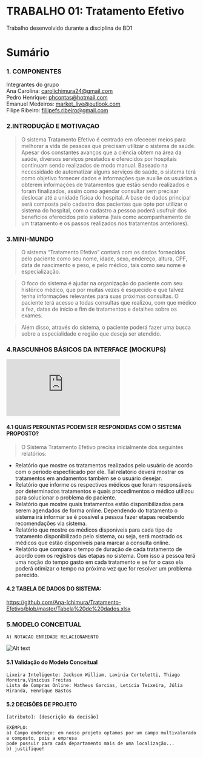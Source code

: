 # TRABALHO 01: Tratamento Efetivo
Trabalho desenvolvido durante a disciplina de BD1

# Sumário

### 1. COMPONENTES<br>
Integrantes do grupo<br>
Ana Carolina: carolichimura24@gmail.com<br>
Pedro Henrique: phcontas@hotmail.com<br>
Emanuel Medeiros: market_live@outlook.com<br>
Filipe Ribeiro: fillipefs.ribeiro@gmail.com<br>

### 2.INTRODUÇÃO E MOTIVAÇAO<br>
>O sistema Tratamento Efetivo é centrado em ofececer meios para melhorar a vida de pessoas que precisam utilizar o sistema de saúde. Apesar dos constantes avanços que a ciência obtem na área da saúde, diversos serviços prestados e oferecidos por hospitais continuam sendo realizados de modo manual.
Baseado na necessidade de automatizar alguns serviços de saúde, o sistema terá como objetivo fornecer dados e informações que auxilie os usuários a obterem informações de tratamentos que estão sendo realizados e foram finalizados, assim como agendar consultar sem precisar deslocar até a unidade física do hospital. A base de dados principal será composta pelo cadastro dos pacientes que opte por utilizar o sistema do hospital, com o cadastro a pessoa poderá usufruir dos beneficios oferecidos pelo sistema (tais como acompanhamento de um tratamento e os passos realizados nos tratamentos anteriores).

### 3.MINI-MUNDO <br>

> O sistema “Tratamento Efetivo” contará com os dados fornecidos pelo paciente como seu nome, idade, sexo, endereço, altura, CPF, data de nascimento e peso, e pelo médico, tais como seu nome e especialização.

>O foco do sistema é ajudar na organização do paciente com seu histórico médico, que por muitas vezes é esquecido e que talvez tenha informações relevantes para suas próximas consultas.
O paciente terá acesso a todas consultas que realizou, com que médico a fez, datas de início e fim de tratamentos e detalhes sobre os exames.

>Além disso, através do sistema, o paciente poderá fazer uma busca sobre a especialidade e região que deseja ser atendido.

### 4.RASCUNHOS BÁSICOS DA INTERFACE (MOCKUPS)<br>

![Arquivo PDF do Protótipo Balsamiq feito para o Sistema Tratamento Efetivo](https://github.com/Ana-Ichimura/Tratamento-Efetivo/blob/master/Telas%20projeto%20BD1%20v2.0.pdf)

#### 4.1 QUAIS PERGUNTAS PODEM SER RESPONDIDAS COM O SISTEMA PROPOSTO?
    
> O Sistema Tratamento Efetivo precisa inicialmente dos seguintes relatórios:
* Relatório que mostre os tratamentos realizados pelo usuário de acordo com o periodo especfiicado por ele. Tal relatório deverá mostrar os tratamentos em andamentos também se o usuário desejar.
* Relatório que informe os respectivos médicos que foram responsáveis por determinados tratamentos e quais procedimentos o médico utilizou para solucionar o problema do paciente.
* Relatório que mostre quais tratamentos estão disponibilizados para serem agendados de forma online. Dependendo do tratamento o sistema irá informar se é possível a pessoa fazer etapas recebendo recomendações via sistema.
* Relatório que mostre os médicos disponiveis para cada tipo de tratamento disponibilizado pelo sistema, ou seja, será mostrado os médicos que estão disponiveis para marcar a consulta online.
* Relatório que compara o tempo de duração de cada tratamento de acordo com os registros das etapas no sistema. Com isso a pessoa terá uma noção do tempo gasto em cada tratamento e se for o caso ela poderá otimizar o tempo na próxima vez que for resolver um problema parecido.
 
 
#### 4.2 TABELA DE DADOS DO SISTEMA:

https://github.com/Ana-Ichimura/Tratamento-Efetivo/blob/master/Tabela%20de%20dados.xlsx


### 5.MODELO CONCEITUAL<br>
    A) NOTACAO ENTIDADE RELACIONAMENTO 
 
        
![Alt text](https://github.com/Ana-Ichimura/Tratamento-Efetivo/blob/master/ModeloConceitual.jpg)
    
         
    
#### 5.1 Validação do Modelo Conceitual
    Lixeira Inteligente: Jackson William, Lavinia Corteletti, Thiago Moreira,Vinicius Freitas 
    Lista de Compras Online: Matheus Garcias, Letícia Teixeira, Júlia Miranda, Henrique Bastos

#### 5.2 DECISÕES DE PROJETO
    [atributo]: [descrição da decisão]
    
    EXEMPLO:
    a) Campo endereço: em nosso projeto optamos por um campo multivalorado e composto, pois a empresa 
    pode possuir para cada departamento mais de uma localização... 
    b) justifique!


